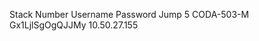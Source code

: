 Stack Number	  Username	    Password	          Jump
5 	            CODA-503-M 	  Gx1LjlSgOgQJJMy 	  10.50.27.155
